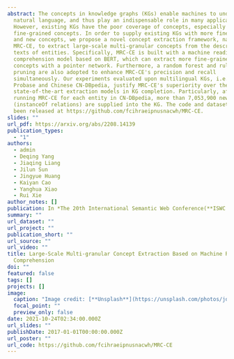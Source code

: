 ```yaml
---
abstract: The concepts in knowledge graphs (KGs) enable machines to understand
  natural language, and thus play an indispensable role in many applications.
  However, existing KGs have the poor coverage of concepts, especially
  fine-grained concepts. In order to supply existing KGs with more fine-grained
  and new concepts, we propose a novel concept extraction framework, namely
  MRC-CE, to extract large-scale multi-granular concepts from the descriptive
  texts of entities. Specifically, MRC-CE is built with a machine reading
  comprehension model based on BERT, which can extract more fine-grained
  concepts with a pointer network. Furthermore, a random forest and rule-based
  pruning are also adopted to enhance MRC-CE's precision and recall
  simultaneously. Our experiments evaluated upon multilingual KGs, i.e., English
  Probase and Chinese CN-DBpedia, justify MRC-CE's superiority over the
  state-of-the-art extraction models in KG completion. Particularly, after
  running MRC-CE for each entity in CN-DBpedia, more than 7,053,900 new concepts
  (instanceOf relations) are supplied into the KG. The code and datasets have
  been released at https://github.com/fcihraeipnusnacwh/MRC-CE.
slides: ""
url_pdf: https://arxiv.org/abs/2208.14139
publication_types:
  - "1"
authors:
  - admin
  - Deqing Yang
  - Jiaqing Liang
  - Jilun Sun
  - Jingyue Huang
  - Kaiyan Cao
  - Yanghua Xiao
  - Rui Xie
author_notes: []
publication: In *The 20th International Semantic Web Conference(**ISWC 2021**)*
summary: ""
url_dataset: ""
url_project: ""
publication_short: ""
url_source: ""
url_video: ""
title: Large-Scale Multi-granular Concept Extraction Based on Machine Reading
  Comprehension
doi: ""
featured: false
tags: []
projects: []
image:
  caption: "Image credit: [**Unsplash**](https://unsplash.com/photos/jdD8gXaTZsc)"
  focal_point: ""
  preview_only: false
date: 2021-10-24T02:34:00.000Z
url_slides: ""
publishDate: 2017-01-01T00:00:00.000Z
url_poster: ""
url_code: https://github.com/fcihraeipnusnacwh/MRC-CE
---
```

